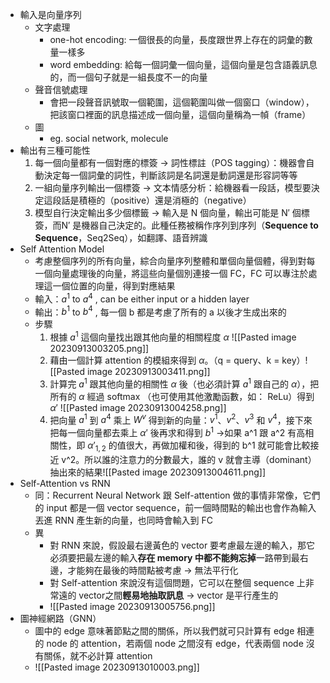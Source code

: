 * 輸入是向量序列
	* 文字處理
		* one-hot encoding: 一個很長的向量，長度跟世界上存在的詞彙的數量一樣多
		* word embedding: 給每一個詞彙一個向量，這個向量是包含語義訊息的，而一個句子就是一組長度不一的向量
	* 聲音信號處理
		* 會把一段聲音訊號取一個範圍，這個範圍叫做一個窗口（window），把該窗口裡面的訊息描述成一個向量，這個向量稱為一幀（frame）
	* 圖
		* eg. social network, molecule
* 輸出有三種可能性
	1. 每一個向量都有一個對應的標簽 → 詞性標註（POS tagging）：機器會自動決定每一個詞彙的詞性，判斷該詞是名詞還是動詞還是形容詞等等
	2. 一組向量序列輸出一個標簽 → 文本情感分析：給機器看一段話，模型要決定這段話是積極的（positive）還是消極的（negative）
	3. 模型自行決定輸出多少個標籤 → 輸入是 N 個向量，輸出可能是 N′ 個標簽，而N′ 是機器自己決定的。此種任務被稱作序列到序列（**Sequence to Sequence**，Seq2Seq），如翻譯、語音辨識
* Self Attention Model
	* 考慮整個序列的所有向量，綜合向量序列整體和單個向量個體，得到對每一個向量處理後的向量，將這些向量個別連接一個 FC，FC 可以專注於處理這一個位置的向量，得到對應結果
	* 輸入：$a^1$ to $a^4$ , can be either input or a hidden layer
	* 輸出：$b^1$ to $b^4$ , 每一個 b 都是考慮了所有的 a 以後才生成出來的
	* 步驟
		1. 根據 $a^1$ 這個向量找出跟其他向量的相關程度 $\alpha$ ![[Pasted image 20230913003205.png]]
		2. 藉由一個計算 attention 的模組來得到 $α$。（q = query、k = key）![[Pasted image 20230913003411.png]]
		3. 計算完 $a^1$ 跟其他向量的相關性 $α$ 後（也必須計算 $a^1$ 跟自己的 $α$），把所有的 $α$ 經過 softmax （也可使用其他激勵函數，如： ReLu）得到 $α'$ ![[Pasted image 20230913004258.png]]
		4. 把向量 $a^1$ 到 $a^4$ 乘上 $W^v$ 得到新的向量：$v^1$、$v^2$、$v^3$ 和 $v^4$，接下來把每一個向量都去乘上 $α'$ 後再求和得到 $b^1$ →如果 a^1 跟 a^2 有高相關性，即 $α'_{1,2}$ 的值很大，再做加權和後，得到的 b^1 就可能會比較接近 v^2。所以誰的注意力的分數最大，誰的 v 就會主導（dominant） 抽出來的結果![[Pasted image 20230913004611.png]]
* Self-Attention vs RNN
	* 同：Recurrent Neural Network 跟 Self-attention 做的事情非常像，它們的 input 都是一個 vector sequence，前一個時間點的輸出也會作為輸入丟進 RNN 產生新的向量，也同時會輸入到 FC
	* 異
		* 對 RNN 來說，假設最右邊黃色的 vector 要考慮最左邊的輸入，那它必須要把最左邊的輸入**存在 memory 中都不能夠忘掉**一路帶到最右邊，才能夠在最後的時間點被考慮 → 無法平行化
		- 對 Self-attention 來說沒有這個問題，它可以在整個 sequence 上非常遠的 vector之間**輕易地抽取訊息** → vector 是平行產生的
		- ![[Pasted image 20230913005756.png]]
* 圖神經網路（GNN）
	* 圖中的 edge 意味著節點之間的關係，所以我們就可只計算有 edge 相連的 node 的 attention，若兩個 node 之間沒有 edge，代表兩個 node 沒有關係，就不必計算 attention
	* ![[Pasted image 20230913010003.png]]
